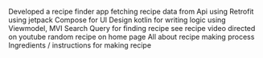 Developed a recipe finder app
fetching recipe data from Api using Retrofit
using jetpack Compose  for UI Design
kotlin for writing logic
 using Viewmodel, MVI
Search Query for finding recipe
see recipe  video directed on youtube
random recipe on home page
All about recipe making process
Ingredients / instructions  for making recipe 

